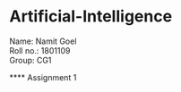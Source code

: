 # Artificial-Intelligence  
Name: Namit Goel  
Roll no.: 1801109  
Group: CG1  

**** Assignment 1


